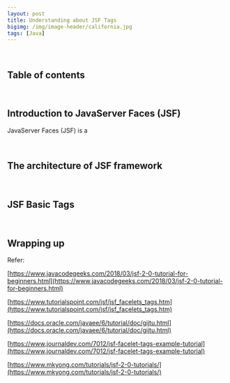 ```yaml
---
layout: post
title: Understanding about JSF Tags
bigimg: /img/image-header/california.jpg
tags: [Java]
---
```




<br>

## Table of contents





<br>

## Introduction to JavaServer Faces (JSF)
JavaServer Faces (JSF) is a 




<br>

## The architecture of JSF framework


<br>

## JSF Basic Tags




<br>

## Wrapping up



Refer:

[https://www.javacodegeeks.com/2018/03/jsf-2-0-tutorial-for-beginners.html](https://www.javacodegeeks.com/2018/03/jsf-2-0-tutorial-for-beginners.html)

[https://www.tutorialspoint.com/jsf/jsf_facelets_tags.htm](https://www.tutorialspoint.com/jsf/jsf_facelets_tags.htm)

[https://docs.oracle.com/javaee/6/tutorial/doc/gijtu.html](https://docs.oracle.com/javaee/6/tutorial/doc/gijtu.html)

[https://www.journaldev.com/7012/jsf-facelet-tags-example-tutorial](https://www.journaldev.com/7012/jsf-facelet-tags-example-tutorial)

[https://www.mkyong.com/tutorials/jsf-2-0-tutorials/](https://www.mkyong.com/tutorials/jsf-2-0-tutorials/)